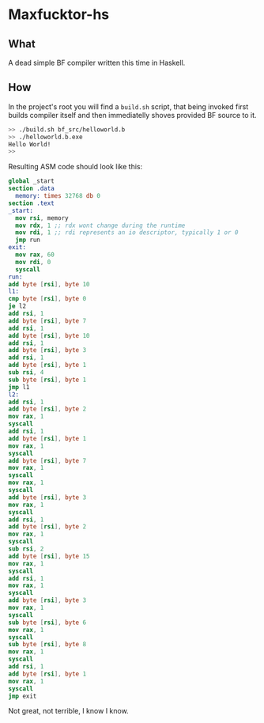 # Maxfucktor-hs
## What
A dead simple BF compiler written this time in Haskell.
## How
In the project's root you will find a `build.sh` script, that being invoked first builds compiler itself and then immediatelly shoves provided BF source to it.
```bash
>> ./build.sh bf_src/helloworld.b
>> ./helloworld.b.exe 
Hello World!
>>
```
Resulting ASM code should look like this:
```nasm
global _start
section .data
  memory: times 32768 db 0
section .text
_start:
  mov rsi, memory
  mov rdx, 1 ;; rdx wont change during the runtime
  mov rdi, 1 ;; rdi represents an io descriptor, typically 1 or 0
  jmp run
exit:
  mov rax, 60
  mov rdi, 0
  syscall
run:
add byte [rsi], byte 10
l1:
cmp byte [rsi], byte 0
je l2
add rsi, 1
add byte [rsi], byte 7
add rsi, 1
add byte [rsi], byte 10
add rsi, 1
add byte [rsi], byte 3
add rsi, 1
add byte [rsi], byte 1
sub rsi, 4
sub byte [rsi], byte 1
jmp l1
l2:
add rsi, 1
add byte [rsi], byte 2
mov rax, 1
syscall
add rsi, 1
add byte [rsi], byte 1
mov rax, 1
syscall
add byte [rsi], byte 7
mov rax, 1
syscall
mov rax, 1
syscall
add byte [rsi], byte 3
mov rax, 1
syscall
add rsi, 1
add byte [rsi], byte 2
mov rax, 1
syscall
sub rsi, 2
add byte [rsi], byte 15
mov rax, 1
syscall
add rsi, 1
mov rax, 1
syscall
add byte [rsi], byte 3
mov rax, 1
syscall
sub byte [rsi], byte 6
mov rax, 1
syscall
sub byte [rsi], byte 8
mov rax, 1
syscall
add rsi, 1
add byte [rsi], byte 1
mov rax, 1
syscall
jmp exit
```
Not great, not terrible, I know I know.
